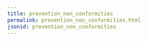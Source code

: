 ```yaml
---
title: prevention_non_conformities
permalink: prevention_non_conformities.html
jsonid: prevention_non_conformities
---
```

